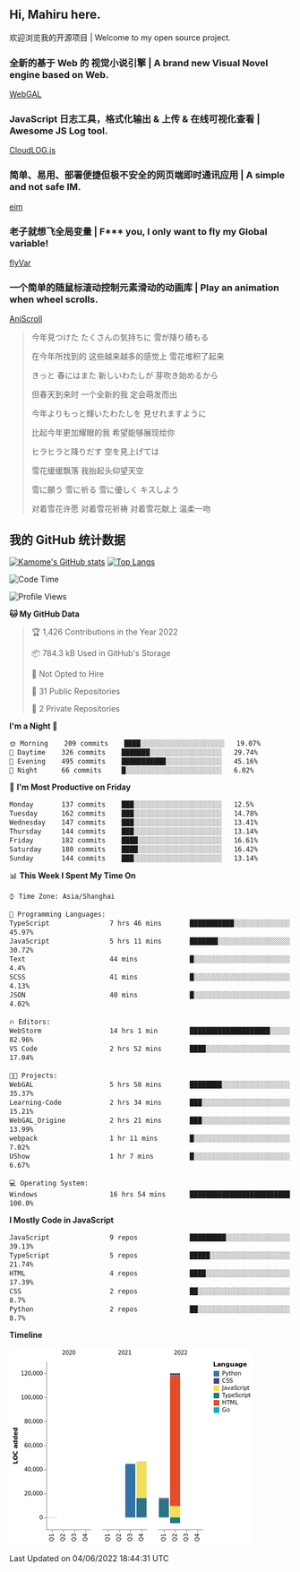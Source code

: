## Hi, Mahiru here.

欢迎浏览我的开源项目 | Welcome to my open source project.

### 全新的基于 Web 的 视觉小说引擎 | A brand new Visual Novel engine based on Web.

[WebGAL](https://github.com/MakinoharaShoko/WebGAL)

### JavaScript 日志工具，格式化输出 & 上传 & 在线可视化查看 | Awesome JS Log tool.

[CloudLOG.js](https://github.com/MakinoharaShoko/CloudLog.JS)

### 简单、易用、部署便捷但极不安全的网页端即时通讯应用 | A simple and not safe IM.

[eim](https://github.com/MakinoharaShoko/eim)

### 老子就想飞全局变量 | F*** you, I only want to fly my Global variable!

[flyVar](https://github.com/MakinoharaShoko/flyVar)

### 一个简单的随鼠标滚动控制元素滑动的动画库 | Play an animation when wheel scrolls.

[AniScroll](https://github.com/MakinoharaShoko/AniScroll)

> 今年見つけた たくさんの気持ちに 雪が降り積もる  
> 
> 在今年所找到的 这些越来越多的感觉上 雪花堆积了起来  
> 
> きっと 春にはまた 新しいわたしが 芽吹き始めるから  
> 
> 但春天到来时 一个全新的我 定会萌发而出  
> 
> 今年よりもっと輝いたわたしを 見せれますように  
> 
> 比起今年更加耀眼的我 希望能够展现给你  
> 
> ヒラヒラと降りだす 空を見上げては  
> 
> 雪花缓缓飘落 我抬起头仰望天空  
> 
> 雪に願う 雪に祈る 雪に優しく キスしよう  
> 
> 对着雪花许愿 对着雪花祈祷 对着雪花献上 温柔一吻

## 我的 GitHub 统计数据

[![Kamome's GitHub stats](https://github-readme-stats.vercel.app/api?username=MakinoharaShoko)](https://github.com/anuraghazra/github-readme-stats)
[![Top Langs](https://github-readme-stats.vercel.app/api/top-langs/?username=MakinoharaShoko&layout=compact)](https://github.com/anuraghazra/github-readme-stats)

<!--
**MakinoharaShoko/MakinoharaShoko** is a ✨ _special_ ✨ repository because its `README.md` (this file) appears on your GitHub profile.

Here are some ideas to get you started:

- 🔭 I’m currently working on ...
- 🌱 I’m currently learning ...
- 👯 I’m looking to collaborate on ...
- 🤔 I’m looking for help with ...
- 💬 Ask me about ...
- 📫 How to reach me: ...
- 😄 Pronouns: ...
- ⚡ Fun fact: ...
-->

<!--START_SECTION:waka-->
![Code Time](http://img.shields.io/badge/Code%20Time-0%20secs-blue)

![Profile Views](http://img.shields.io/badge/Profile%20Views-14-blue)

**🐱 My GitHub Data** 

> 🏆 1,426 Contributions in the Year 2022
 > 
> 📦 784.3 kB Used in GitHub's Storage 
 > 
> 🚫 Not Opted to Hire
 > 
> 📜 31 Public Repositories 
 > 
> 🔑 2 Private Repositories  
 > 
**I'm a Night 🦉** 

```text
🌞 Morning    209 commits    ████░░░░░░░░░░░░░░░░░░░░░   19.07% 
🌆 Daytime    326 commits    ███████░░░░░░░░░░░░░░░░░░   29.74% 
🌃 Evening    495 commits    ███████████░░░░░░░░░░░░░░   45.16% 
🌙 Night      66 commits     █░░░░░░░░░░░░░░░░░░░░░░░░   6.02%

```
📅 **I'm Most Productive on Friday** 

```text
Monday       137 commits    ███░░░░░░░░░░░░░░░░░░░░░░   12.5% 
Tuesday      162 commits    ███░░░░░░░░░░░░░░░░░░░░░░   14.78% 
Wednesday    147 commits    ███░░░░░░░░░░░░░░░░░░░░░░   13.41% 
Thursday     144 commits    ███░░░░░░░░░░░░░░░░░░░░░░   13.14% 
Friday       182 commits    ████░░░░░░░░░░░░░░░░░░░░░   16.61% 
Saturday     180 commits    ████░░░░░░░░░░░░░░░░░░░░░   16.42% 
Sunday       144 commits    ███░░░░░░░░░░░░░░░░░░░░░░   13.14%

```


📊 **This Week I Spent My Time On** 

```text
⌚︎ Time Zone: Asia/Shanghai

💬 Programming Languages: 
TypeScript               7 hrs 46 mins       ███████████░░░░░░░░░░░░░░   45.97% 
JavaScript               5 hrs 11 mins       ███████░░░░░░░░░░░░░░░░░░   30.72% 
Text                     44 mins             █░░░░░░░░░░░░░░░░░░░░░░░░   4.4% 
SCSS                     41 mins             █░░░░░░░░░░░░░░░░░░░░░░░░   4.13% 
JSON                     40 mins             █░░░░░░░░░░░░░░░░░░░░░░░░   4.02%

🔥 Editors: 
WebStorm                 14 hrs 1 min        ████████████████████░░░░░   82.96% 
VS Code                  2 hrs 52 mins       ████░░░░░░░░░░░░░░░░░░░░░   17.04%

🐱‍💻 Projects: 
WebGAL                   5 hrs 58 mins       ████████░░░░░░░░░░░░░░░░░   35.37% 
Learning-Code            2 hrs 34 mins       ███░░░░░░░░░░░░░░░░░░░░░░   15.21% 
WebGAL_Origine           2 hrs 21 mins       ███░░░░░░░░░░░░░░░░░░░░░░   13.99% 
webpack                  1 hr 11 mins        █░░░░░░░░░░░░░░░░░░░░░░░░   7.02% 
UShow                    1 hr 7 mins         █░░░░░░░░░░░░░░░░░░░░░░░░   6.67%

💻 Operating System: 
Windows                  16 hrs 54 mins      █████████████████████████   100.0%

```

**I Mostly Code in JavaScript** 

```text
JavaScript               9 repos             █████████░░░░░░░░░░░░░░░░   39.13% 
TypeScript               5 repos             █████░░░░░░░░░░░░░░░░░░░░   21.74% 
HTML                     4 repos             ████░░░░░░░░░░░░░░░░░░░░░   17.39% 
CSS                      2 repos             ██░░░░░░░░░░░░░░░░░░░░░░░   8.7% 
Python                   2 repos             ██░░░░░░░░░░░░░░░░░░░░░░░   8.7%

```


**Timeline**

![Chart not found](https://raw.githubusercontent.com/MakinoharaShoko/MakinoharaShoko/main/charts/bar_graph.png) 


 Last Updated on 04/06/2022 18:44:31 UTC
<!--END_SECTION:waka-->
